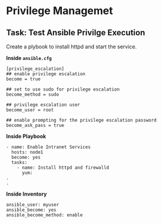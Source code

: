 # Privilege Managemet

## Task: Test Ansible Privilge Execution

Create a plybook to install httpd and start the service. 

**Inside `ansible.cfg`**

```shell
[privilege_escalation]
## enable privilege escalation
become = true 
 
## set to use sudo for privilege escalation
become_method = sudo
 
## privilege escalation user
become_user = root 
 
## enable prompting for the privilege escalation password
become_ask_pass = true 
```

**Inside Playbook**

```shell
- name: Enable Intranet Services
  hosts: node1
  become: yes
  tasks:
    - name: Install httpd and firewalld
      yum:
.
.
```

**Inside Inventory**

```shell
ansible_user: myuser
ansible_become: yes
ansible_become_method: enable
```